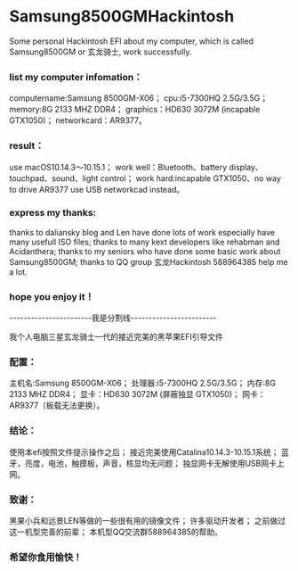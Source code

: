 # Samsung8500GMHackintosh
Some personal Hackintosh EFI about my computer, which is called Samsung8500GM or 玄龙骑士, work successfully.

### list my computer infomation：
computername:Samsung 8500GM-X06；
cpu:i5-7300HQ 2.5G/3.5G；
memory:8G 2133 MHZ DDR4；
graphics：HD630 3072M (incapable GTX1050)；
networkcard：AR9377。

### result：
use macOS10.14.3～10.15.1；
work well：Bluetooth、battery display、touchpad、sound、light control；
work hard:incapable GTX1050、no way to drive AR9377 use USB networkcad instead。

### express my thanks:
thanks to daliansky blog and Len have done lots of work especially have many usefull ISO files;
thanks to many kext developers like rehabman and Acidanthera;
thanks to my seniors who have done some basic work about Samsung8500GM;
thanks to QQ group 玄龙Hackintosh 588964385 help me a lot.

### hope you enjoy it！

-----------------------我是分割线------------------------

我个人电脑三星玄龙骑士一代的接近完美的黑苹果EFI引导文件

### 配置：
主机名:Samsung 8500GM-X06；
处理器:i5-7300HQ 2.5G/3.5G；
内存:8G 2133 MHZ DDR4；
显卡：HD630 3072M (屏蔽独显 GTX1050)；
网卡：AR9377（板载无法更换）。

### 结论：
使用本efi按照文件提示操作之后；
接近完美使用Catalina10.14.3-10.15.1系统；
蓝牙，亮度，电池，触摸板，声音，核显均无问题；
独显网卡无解使用USB网卡上网。

### 致谢：
黑果小兵和远景LEN等做的一些很有用的镜像文件；
许多驱动开发者；
之前做过这一机型完善的前辈；
本机型QQ交流群588964385的帮助。

### 希望你食用愉快！
